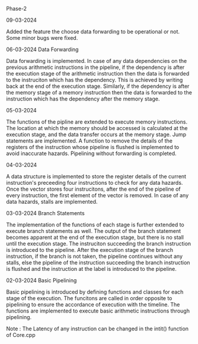 Phase-2

09-03-2024

Added the feature the choose data forwarding to be operational or not. Some minor bugs were fixed.


06-03-2024
Data Forwarding

Data forwarding is implemented. In case of any data dependencies on the previous arithmetic instructions in the pipeline, if the dependency is after the execution stage of the arithmetic instruction then the data is forwarded to the instruciton which has the dependency. This is achieved by writing back at the end of the execution stage.
Similarly, if the dependency is after the memory stage of a memory instruction then the data is forwarded to the instruction which has the dependency after the memory stage.


05-03-2024

The functions of the pipline are extended to execute memory instructions. The location at which the memory should be accessed is calculated at the execution stage, and the data transfer occurs at the memory stage.
Jump statements are implemented. A function to remove the details of the registers of the instruction whose pipeline is flushed is implemented to avoid inaccurate hazards. Pipelining without forwarding is completed.


04-03-2024

A data structure is implemented to store the register details of the current instruction's preceeding four instructions to check for any data hazards. Once the vector stores four instrucitons, after the end of the pipeline of every instruction, the first element of the vector is removed.
In case of any data hazards, stalls are implemented.


03-03-2024
Branch Statements 

The implementation of the functions of each stage is further extended to execute branch statements as well. The output of the branch statement becomes apparent at the end of the execution stage, but there is no stall until the execution stage.
The instruciton succeeding the branch instruction is introduced to the pipeline. After the execution stage of the branch instruction, if the branch is not taken, the pipeline continues without any stalls, else the pipeline of the instruction succeeding the branch instruction is flushed and the instruction at the label is introduced to the pipeline.


02-03-2024
Basic Pipelining

Basic pipelining is introduced by defining functions and classes for each stage of the execution. The funcitons are called in order opposite to pipelining to ensure the accordance of execution with the timeline.
The functions are implemented to execute basic arithmetic instructions through pipelining. 


Note :
The Latency of any instruction can be changed in the   intit()  function of Core.cpp



